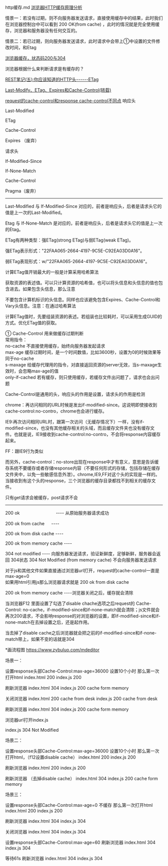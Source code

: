http缓存.md
[浏览器HTTP缓存原理分析](https://www.cnblogs.com/tzyy/p/4908165.html)

情景一：若没有过期，则不向服务器发送请求，直接使用缓存中的结果，此时我们在浏览器控制台中可以看到  200 OK(from cache) ，此时的情况就是完全使用缓存，浏览器和服务器没有任何交互的。

情景二：若已过期，则向服务器发送请求，此时请求中会带上①中设置的文件修改时间，和Etag

[浏览器缓存，状态码200与304](https://www.jianshu.com/p/75ff40c61665)

浏览器根据什么来判断请求是有缓存的？

[REST笔记(五):你应该知道的HTTP头------ETag](https://www.cnblogs.com/tyb1222/archive/2011/12/24/2300246.html)

[Last-Modify、ETag、Expires和Cache-Control(转载)](https://www.cnblogs.com/coolmanlee/archive/2012/12/06/2805030.html)

[request的cache-control和response cache-control不同点](https://www.cnblogs.com/maxomnis/p/5577445.html)
响应头


Last-Modified

 ETag
 
Cache-Control

Expires （废弃）

请求头

If-Modified-Since

If-None-Match

Cache-Control

Pragma（废弃）

--------------------------------------------------------------
Last-Modified 与 If-Modified-Since 对应的，前者是响应头，后者是请求头它的值是上一次的Last-Modified。

Etag 与 If-None-Match 是对应的，前者是响应头，后者是请求头它的值是上一次的Etag。
 
 ETag有两种类型：强ETag(strong ETag)与弱ETag(weak ETag)。

强ETag表示形式："22FAA065-2664-4197-9C5E-C92EA03D0A16"。

弱ETag表现形式：w/"22FAA065-2664-4197-9C5E-C92EA03D0A16"。
 
 计算ETag值开销最大的一般是计算采用哈希算法

获取资源的表述值。可以只计算资源的哈希值，也可以将头信息和头信息的值也包含进去。如果包含头信息，那么注意

不要包含计算机标识的头信息。同样也应该避免包含Expires、Cache-Control和Vary头信息。注意：在通过哈希算法

计算ETag值时，先要组装资源的表述。若组装也比较耗时，可以采用生成GUID的方式。优化ETag值的获取。

① Cache-Control  用来做缓存过期判断  
常用指令：  
no-cache  不直接使用缓存，始终向服务器发起请求  
max-age  缓存过期时间，是一个时间数值，比如3600秒，设置为0的时候效果等同于no-cache  
s-maxage  给缓存代理用的指令，对直接返回资源的server无效，当s-maxage生效时，会忽略max-age的值  
only-if-cached 若有缓存，则只使用缓存，若缓存文件出问题了，请求也会出问题  

Cache-Control是通用的头，响应头的作用是设置，请求头的作用是检测

chrome：再访问相同的URL时候是发出if-modified-since。这说明即使接收到cache-control:no-contro，chrome也会进行缓存。

IE9:再次访问相同URL时，跟第一次访问（无缓存情况下）一样，没有if-modified-since，也没有其他缓存相关的头域，而且缓存文件夹也没有缓存文件。也就是说，IE9接收到cache-control:no-contro，不会将response内容缓存起来。

FF：跟IE9行为类似

而另外，cache-control：no-store出现在response中才有意义，意思是告诉缓存系统不要缓存或者存储response内容（不要任何形式的存储，包括存储在缓存文件夹中，以免一些敏感信息外泄）。chrome,IE9,FF对这个头的实现是一样的。当接收到有这个头的response，三个浏览器的缓存目录都找不到相关的缓存文件。

   只有get请求会被缓存，post请求不会
   
---------------------------------------------------------

200 ok  　　　　　　　　----  从原始服务器请求成功

200 ok from cache   　  ----

200 ok from disk cache  ----

200 ok from memory cache ----

304 not modified          ----  向服务器发送请求，验证新鲜度，足够新鲜，服务器会返回 304状态
304 Not Modified (from memory cache) 不会向服务器发送请求

对于js和其他文件如果直接通过浏览器url打开，request的cache-control一直是max-age=0  
如果用html引用js那么浏览器请求就是 200 ok from disk cache

200 ok from memory cache ----浏览器关闭之后，缓存就会清除


当浏览器F12 里面设置了勾选了disable chache选项之后request的 Cache-Control: no-cache，if-modified-since和if-none-match就会清除；js文件就会再次200请求，不会影响response的对浏览器的设置，即if-modified-since和if-none-match在去掉设置之后，还是起作用。
 
 当去掉了disable cache之后浏览器就会把之前的if-modified-since和if-none-match带上，如果不变的话就是304
 
*画流程图 https://www.zybuluo.com/mdeditor

场景一：
 
 设置response头部Cache-Control:max-age=36000
设置10个小时
那么第一次打开html
index.html 200
index.js 200

刷新浏览器
index.html 304
index.js 200 cache form memory

关闭浏览器
index.html 200 cache from desk
index.js 200 cache from desk

刷新浏览器
index.html 304
index.js 200 cache form memory


浏览器url打开index.js

index.js 304 Not Modified

场景二：

 设置response头部Cache-Control:max-age=36000
设置10个小时
那么第一次打开html，（f12设置disable cache）
index.html 200
index.js 200

刷新浏览器
index.html 200
index.js 200 

刷新浏览器 （去掉disable cache）
index.html 304
index.js 200 cache form memory


场景三：

 设置response头部Cache-Control:max-age=0
不缓存
那么第一次打开html
index.html 200
index.js 200

刷新浏览器
index.html 304
index.js 304

关闭浏览器
index.html 304
index.js 304

设置response头部Cache-Control:max-age=60
刷新浏览器
index.html 304
index.js 304

等待61s
刷新浏览器
index.html 304
index.js 304



